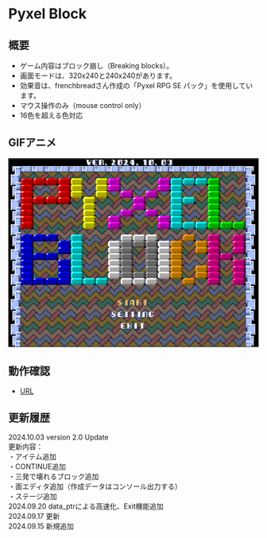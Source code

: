 # Pyxel Block

## 概要
- ゲーム内容はブロック崩し（Breaking blocks）。
- 画面モードは、320x240と240x240があります。
- 効果音は、frenchbreadさん作成の「Pyxel RPG SE パック」を使用しています。
- マウス操作のみ（mouse control only）
- 16色を超える色対応

## GIFアニメ
![GIF](pyxelblk20_Laser.gif)

## 動作確認
- [URL](https://sanbunnoichi1962.web.fc2.com/pyxel/pyxelblk20.html)

## 更新履歴
2024.10.03 version 2.0 Update  
更新内容：  
・アイテム追加  
・CONTINUE追加  
・三発で壊れるブロック追加  
・面エディタ追加（作成データはコンソール出力する）  
・ステージ追加  
2024.09.20 data_ptrによる高速化、Exit機能追加  
2024.09.17 更新  
2024.09.15 新規追加  

